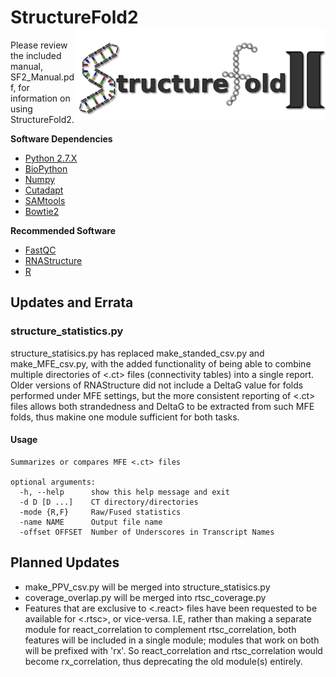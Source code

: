 # StructureFold2 <img src='assets/sf2_logo.png' align='right' width='400px' />

Please review the included manual, SF2_Manual.pdf, for information on using StructureFold2.

**Software Dependencies**
+ [Python 2.7.X](https://www.python.org/)
+ [BioPython](https://biopython.org/)
+ [Numpy](https://numpy.org/)
+ [Cutadapt](https://cutadapt.readthedocs.io/en/stable/)
+ [SAMtools](http://samtools.sourceforge.net/)
+ [Bowtie2](http://bowtie-bio.sourceforge.net/bowtie2/index.shtml)

**Recommended Software**
+ [FastQC](https://www.bioinformatics.babraham.ac.uk/projects/fastqc/)
+ [RNAStructure](https://rna.urmc.rochester.edu/RNAstructure.html)
+ [R](https://www.r-project.org/)

## Updates and Errata

### structure_statistics.py
structure_statisics.py has replaced make_standed_csv.py and make_MFE_csv.py, with the added
functionality of being able to combine multiple directories of <.ct> files (connectivity tables) into a single report. 
Older versions of RNAStructure did not include a DeltaG value for folds performed under MFE settings, but the more consistent
reporting of <.ct> files allows both strandedness and DeltaG to be extracted from such MFE folds, thus makine one module sufficient
for both tasks. 

#### Usage
```
Summarizes or compares MFE <.ct> files

optional arguments:
  -h, --help      show this help message and exit
  -d D [D ...]    CT directory/directories
  -mode {R,F}     Raw/Fused statistics
  -name NAME      Output file name
  -offset OFFSET  Number of Underscores in Transcript Names
```

## Planned Updates

* make_PPV_csv.py will be merged into structure_statisics.py
* coverage_overlap.py will be merged into rtsc_coverage.py
* Features that are exclusive to <.react> files have been requested to be available for <.rtsc>,
or vice-versa. I.E, rather than making a separate module for react_correlation to complement rtsc_correlation,
both features will be included in a single module; modules that work on both will be prefixed with 'rx'. So react_correlation and rtsc_correlation
would become rx_correlation, thus deprecating the old module(s) entirely.

